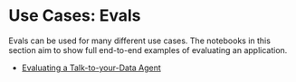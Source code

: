 # Use Cases: Evals

Evals can be used for many different use cases. The notebooks in this section aim to show full end-to-end examples of evaluating an application.

* [Evaluating a Talk-to-your-Data Agent](evaluating-a-data-agent.md)
